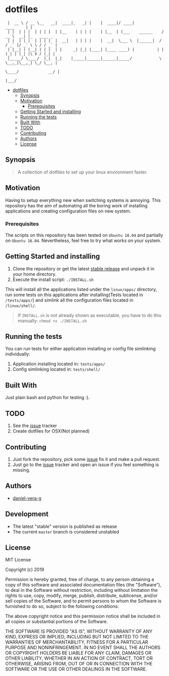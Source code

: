 # dotfiles

<!-- markdownlint-disable MD013 -->

<!-- markdownlint-disable MD037 -->

```_____ ____ _______ ______ _____ _      ______  _____                        _
 |  __ \ / __ \__   __|  ____|_   _| |    |  ____|/ ____|             ____     | |
 | |  | | |  | | | |  | |__    | | | |    | |__  | (___    ______    / __ \  __| |_   ____ _
 | |  | | |  | | | |  |  __|   | | | |    |  __|  \___ \  |______|  / / _` |/ _` \ \ / / _` |
 | |__| | |__| | | |  | |     _| |_| |____| |____ ____) |          | | (_| | (_| |\ V / (_| |
 |_____/ \____/  |_|  |_|    |_____|______|______|_____/            \ \__,_|\__,_| \_/ \__, |
                                                                     \____/             __/ |
                                                                                       |___/
```

<!-- markdownlint-enable MD037 -->

- [dotfiles](#dotfiles)
  - [Synopsis](#synopsis)
  - [Motivation](#motivation)
    - [Prerequisites](#prerequisites)
  - [Getting Started and installing](#getting-started-and-installing)
  - [Running the tests](#running-the-tests)
  - [Built With](#built-with)
  - [TODO](#todo)
  - [Contributing](#contributing)
  - [Authors](#authors)
  - [License](#license)

## Synopsis

> A collection of dotfiles to set up your linux environment faster.

## Motivation

Having to setup everything new when switching systems is annoying. This repository has the aim of automating all the boring work of installing applications and creating configuration files on new system.

### Prerequisites

The scripts on this repository has been tested on `Ubuntu 18.04` and partially on `Ubuntu 16.04`. Nevertheless, feel free to try what works on your system.

## Getting Started and installing

1. Clone the repository or get the latest [stable release](https://github.com/daniel-vera-g/dotfiles/releases) and unpack it in your home directory.
2. Execute the install script: `./INSTALL.sh`

This will install all the applications listed under the `linux/apps/` directory, run some tests on this applications after installing(Tests located in `/tests/apps/`) and simlink all the configuration files located in `/linux/shell/`.

> If `INSTALL.sh` is not already shown as executable, you have to do this manually: `chmod +x ./INSTALL.sh`

## Running the tests

You can run tests for either application installing or config file simlinking individually:

1. Application installing located in: `tests/apps/`
2. Config simlinking located in: `tests/shell/`

## Built With

Just plain bash and python for testing :).

## TODO

1. See the [issue](https://github.com/daniel-vera-g/dotfiles/issues) tracker
2. Create dotfiles for OSX(Not planned)

## Contributing

1. Just fork the repository, pick some [issue](https://github.com/daniel-vera-g/dotfiles/issues) fix it and make a pull request.
2. Just go to the [issue](https://github.com/daniel-vera-g/dotfiles/issues) tracker and open an issue if you feel something is missing.

## Authors

- [daniel-vera-g](https://github.com/daniel-vera-g)

## Development

- The latest "stable" version is published as release
- The current `master` branch is considered unstabled

## License

MIT License

Copyright (c) 2019

Permission is hereby granted, free of charge, to any person obtaining a copy
of this software and associated documentation files (the "Software"), to deal
in the Software without restriction, including without limitation the rights
to use, copy, modify, merge, publish, distribute, sublicense, and/or sell
copies of the Software, and to permit persons to whom the Software is
furnished to do so, subject to the following conditions:

The above copyright notice and this permission notice shall be included in all
copies or substantial portions of the Software.

THE SOFTWARE IS PROVIDED "AS IS", WITHOUT WARRANTY OF ANY KIND, EXPRESS OR
IMPLIED, INCLUDING BUT NOT LIMITED TO THE WARRANTIES OF MERCHANTABILITY,
FITNESS FOR A PARTICULAR PURPOSE AND NONINFRINGEMENT. IN NO EVENT SHALL THE
AUTHORS OR COPYRIGHT HOLDERS BE LIABLE FOR ANY CLAIM, DAMAGES OR OTHER
LIABILITY, WHETHER IN AN ACTION OF CONTRACT, TORT OR OTHERWISE, ARISING FROM,
OUT OF OR IN CONNECTION WITH THE SOFTWARE OR THE USE OR OTHER DEALINGS IN THE
SOFTWARE.
